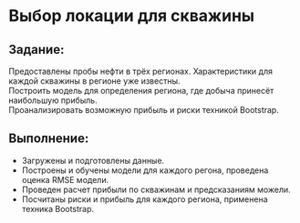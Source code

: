 # Выбор локации для скважины </br>
## Задание: </br>
Предоставлены пробы нефти в трёх регионах. Характеристики для каждой скважины в регионе уже известны. </br>
Построить модель для определения региона, где добыча принесёт наибольшую прибыль. </br> 
Проанализировать возможную прибыль и риски техникой Bootstrap.

## Выполнение: 
* Загружены и подготовлены данные.
* Построены и обучены модели для каждого регона, проведена оценка RMSE модели.
* Проведен расчет прибыли по скважинам и предсказаниям можели.
* Посчитаны риски и прибыль для каждого региона, применена техника Bootstrap. 
